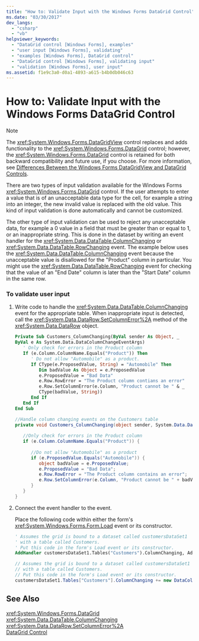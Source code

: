 ```yaml
---
title: "How to: Validate Input with the Windows Forms DataGrid Control"
ms.date: "03/30/2017"
dev_langs: 
  - "csharp"
  - "vb"
helpviewer_keywords: 
  - "DataGrid control [Windows Forms], examples"
  - "user input [Windows Forms], validating"
  - "examples [Windows Forms], DataGrid control"
  - "DataGrid control [Windows Forms], validating input"
  - "validation [Windows Forms], user input"
ms.assetid: f1e9c3a0-d0a1-4893-a615-b4b0db046c63
---
```

# How to: Validate Input with the Windows Forms DataGrid Control
> [!NOTE]
>  The <xref:System.Windows.Forms.DataGridView> control replaces and adds functionality to the <xref:System.Windows.Forms.DataGrid> control; however, the <xref:System.Windows.Forms.DataGrid> control is retained for both backward compatibility and future use, if you choose. For more information, see [Differences Between the Windows Forms DataGridView and DataGrid Controls](../../../../docs/framework/winforms/controls/differences-between-the-windows-forms-datagridview-and-datagrid-controls.md).  
  
 There are two types of input validation available for the Windows Forms <xref:System.Windows.Forms.DataGrid> control. If the user attempts to enter a value that is of an unacceptable data type for the cell, for example a string into an integer, the new invalid value is replaced with the old value. This kind of input validation is done automatically and cannot be customized.  
  
 The other type of input validation can be used to reject any unacceptable data, for example a 0 value in a field that must be greater than or equal to 1, or an inappropriate string. This is done in the dataset by writing an event handler for the <xref:System.Data.DataTable.ColumnChanging> or <xref:System.Data.DataTable.RowChanging> event. The example below uses the <xref:System.Data.DataTable.ColumnChanging> event because the unacceptable value is disallowed for the "Product" column in particular. You might use the <xref:System.Data.DataTable.RowChanging> event for checking that the value of an "End Date" column is later than the "Start Date" column in the same row.  
  
### To validate user input  
  
1. Write code to handle the <xref:System.Data.DataTable.ColumnChanging> event for the appropriate table. When inappropriate input is detected, call the <xref:System.Data.DataRow.SetColumnError%2A> method of the <xref:System.Data.DataRow> object.  
  
   ```vb  
   Private Sub Customers_ColumnChanging(ByVal sender As Object, _  
   ByVal e As System.Data.DataColumnChangeEventArgs)  
      ' Only check for errors in the Product column  
      If (e.Column.ColumnName.Equals("Product")) Then  
         ' Do not allow "Automobile" as a product.  
         If CType(e.ProposedValue, String) = "Automobile" Then  
            Dim badValue As Object = e.ProposedValue  
            e.ProposedValue = "Bad Data"  
            e.Row.RowError = "The Product column contians an error"  
            e.Row.SetColumnError(e.Column, "Product cannot be " & _  
            CType(badValue, String))  
         End If  
      End If  
   End Sub  
   ```  
  
   ```csharp  
   //Handle column changing events on the Customers table  
   private void Customers_ColumnChanging(object sender, System.Data.DataColumnChangeEventArgs e) {  
  
      //Only check for errors in the Product column  
      if (e.Column.ColumnName.Equals("Product")) {  
  
         //Do not allow "Automobile" as a product  
         if (e.ProposedValue.Equals("Automobile")) {  
            object badValue = e.ProposedValue;  
            e.ProposedValue = "Bad Data";  
            e.Row.RowError = "The Product column contains an error";  
            e.Row.SetColumnError(e.Column, "Product cannot be " + badValue);  
         }  
      }  
   }  
   ```  
  
2. Connect the event handler to the event.  
  
    Place the following code within either the form's <xref:System.Windows.Forms.Form.Load> event or its constructor.  
  
   ```vb  
   ' Assumes the grid is bound to a dataset called customersDataSet1  
   ' with a table called Customers.  
   ' Put this code in the form's Load event or its constructor.  
   AddHandler customersDataSet1.Tables("Customers").ColumnChanging, AddressOf Customers_ColumnChanging  
   ```  
  
   ```csharp  
   // Assumes the grid is bound to a dataset called customersDataSet1  
   // with a table called Customers.  
   // Put this code in the form's Load event or its constructor.  
   customersDataSet1.Tables["Customers"].ColumnChanging += new DataColumnChangeEventHandler(this.Customers_ColumnChanging);  
   ```  
  
## See Also  
 <xref:System.Windows.Forms.DataGrid>  
 <xref:System.Data.DataTable.ColumnChanging>  
 <xref:System.Data.DataRow.SetColumnError%2A>  
 [DataGrid Control](../../../../docs/framework/winforms/controls/datagrid-control-windows-forms.md)
